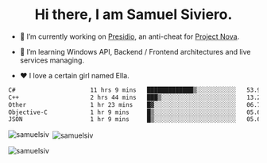 <h1 align="center">Hi there, I am Samuel Siviero.</h1>

- 🔭 I’m currently working on [Presidio](https://presidio.ac), an anti-cheat for [Project Nova](https://discord.gg/novafn).

- 🌱 I’m learning Windows API, Backend / Frontend architectures and live services managing.

- ❤️ I love a certain girl named Ella.

<!--START_SECTION:waka-->

```txt
C#                     11 hrs 9 mins   █████████████▒░░░░░░░░░░░   53.99 %
C++                    2 hrs 44 mins   ███▒░░░░░░░░░░░░░░░░░░░░░   13.24 %
Other                  1 hr 23 mins    █▓░░░░░░░░░░░░░░░░░░░░░░░   06.72 %
Objective-C            1 hr 9 mins     █▒░░░░░░░░░░░░░░░░░░░░░░░   05.62 %
JSON                   1 hr 9 mins     █▒░░░░░░░░░░░░░░░░░░░░░░░   05.61 %
```

<!--END_SECTION:waka-->

<p><img align="left" src="https://github-readme-stats.vercel.app/api/top-langs?username=samuelsiv&show_icons=true&locale=en&layout=compact&theme=radical" alt="samuelsiv" /></p>

<p>&nbsp;<img align="center" src="https://github-readme-stats.vercel.app/api?username=samuelsiv&show_icons=true&locale=en&theme=radical" alt="samuelsiv" /></p>
<p align="left"> <img src="https://komarev.com/ghpvc/?username=samuelsiv&label=Profile%20views&color=0e75b6&style=flat" alt="samuelsiv" /> </p>

